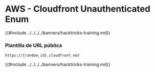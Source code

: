 # AWS - Cloudfront Unauthenticated Enum

{{#include ../../../../banners/hacktricks-training.md}}

### Plantilla de URL pública
```
https://{random_id}.cloudfront.net
```
{{#include ../../../../banners/hacktricks-training.md}}
